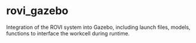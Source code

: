 # rovi_gazebo
Integration of the ROVI system into Gazebo, including launch files, models, functions to interface the workcell during runtime.
